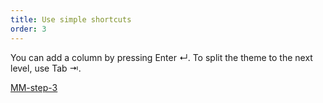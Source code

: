 ```yaml
---
title: Use simple shortcuts
order: 3
---
```


You can add a column by pressing <span class="interactive-tutorial__selected-text">Enter ↵</span>. To split the theme to the next level, use <span class="interactive-tutorial__selected-text">Tab ⇥</span>.

[MM-step-3](howTo:MM-step-3)
